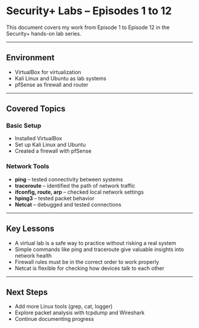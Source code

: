 # Security+ Labs – Episodes 1 to 12

This document covers my work from Episode 1 to Episode 12 in the Security+ hands-on lab series.  

---

## Environment
- VirtualBox for virtualization  
- Kali Linux and Ubuntu as lab systems  
- pfSense as firewall and router  

---

## Covered Topics

### Basic Setup
- Installed VirtualBox  
- Set up Kali Linux and Ubuntu  
- Created a firewall with pfSense  

### Network Tools
- **ping** – tested connectivity between systems  
- **traceroute** – identified the path of network traffic  
- **ifconfig, route, arp** – checked local network settings  
- **hping3** – tested packet behavior  
- **Netcat** – debugged and tested connections  

---

## Key Lessons
- A virtual lab is a safe way to practice without risking a real system  
- Simple commands like ping and traceroute give valuable insights into network health  
- Firewall rules must be in the correct order to work properly  
- Netcat is flexible for checking how devices talk to each other  

---

## Next Steps
- Add more Linux tools (grep, cat, logger)  
- Explore packet analysis with tcpdump and Wireshark  
- Continue documenting progress  
